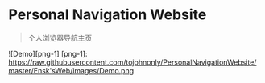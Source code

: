 # Personal Navigation Website

> 个人浏览器导航主页

![Demo][png-1]
[png-1]: https://raw.githubusercontent.com/tojohnonly/PersonalNavigationWebsite/master/Ensk'sWeb/images/Demo.png
